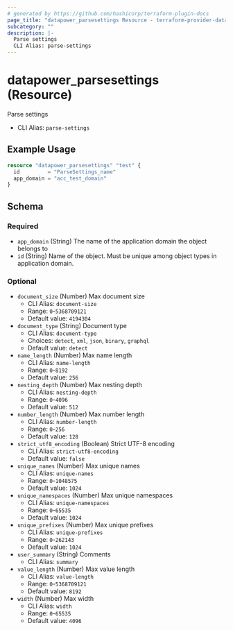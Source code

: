 ```yaml
---
# generated by https://github.com/hashicorp/terraform-plugin-docs
page_title: "datapower_parsesettings Resource - terraform-provider-datapower"
subcategory: ""
description: |-
  Parse settings
  CLI Alias: parse-settings
---
```


# datapower_parsesettings (Resource)

Parse settings
  - CLI Alias: `parse-settings`

## Example Usage

```terraform
resource "datapower_parsesettings" "test" {
  id         = "ParseSettings_name"
  app_domain = "acc_test_domain"
}
```

<!-- schema generated by tfplugindocs -->
## Schema

### Required

- `app_domain` (String) The name of the application domain the object belongs to
- `id` (String) Name of the object. Must be unique among object types in application domain.

### Optional

- `document_size` (Number) Max document size
  - CLI Alias: `document-size`
  - Range: `0`-`5368709121`
  - Default value: `4194304`
- `document_type` (String) Document type
  - CLI Alias: `document-type`
  - Choices: `detect`, `xml`, `json`, `binary`, `graphql`
  - Default value: `detect`
- `name_length` (Number) Max name length
  - CLI Alias: `name-length`
  - Range: `0`-`8192`
  - Default value: `256`
- `nesting_depth` (Number) Max nesting depth
  - CLI Alias: `nesting-depth`
  - Range: `0`-`4096`
  - Default value: `512`
- `number_length` (Number) Max number length
  - CLI Alias: `number-length`
  - Range: `0`-`256`
  - Default value: `128`
- `strict_utf8_encoding` (Boolean) Strict UTF-8 encoding
  - CLI Alias: `strict-utf8-encoding`
  - Default value: `false`
- `unique_names` (Number) Max unique names
  - CLI Alias: `unique-names`
  - Range: `0`-`1048575`
  - Default value: `1024`
- `unique_namespaces` (Number) Max unique namespaces
  - CLI Alias: `unique-namespaces`
  - Range: `0`-`65535`
  - Default value: `1024`
- `unique_prefixes` (Number) Max unique prefixes
  - CLI Alias: `unique-prefixes`
  - Range: `0`-`262143`
  - Default value: `1024`
- `user_summary` (String) Comments
  - CLI Alias: `summary`
- `value_length` (Number) Max value length
  - CLI Alias: `value-length`
  - Range: `0`-`5368709121`
  - Default value: `8192`
- `width` (Number) Max width
  - CLI Alias: `width`
  - Range: `0`-`65535`
  - Default value: `4096`
